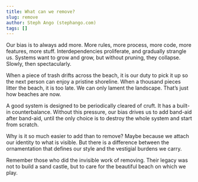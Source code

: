 ```yaml
---
title: What can we remove?
slug: remove
author: Steph Ango (stephango.com)
tags: []
---
```


Our bias is to always add more. More rules, more process, more code, more features, more stuff. Interdependencies proliferate, and gradually strangle us. Systems want to grow and grow, but without pruning, they collapse. Slowly, then spectacularly.

When a piece of trash drifts across the beach, it is our duty to pick it up so the next person can enjoy a pristine shoreline. When a thousand pieces litter the beach, it is too late. We can only lament the landscape. That’s just how beaches are now.

A good system is designed to be periodically cleared of cruft. It has a built-in counterbalance. Without this pressure, our bias drives us to add band-aid after band-aid, until the only choice is to destroy the whole system and start from scratch.

Why is it so much easier to add than to remove? Maybe because we attach our identity to what is visible. But there is a difference between the ornamentation that defines our style and the vestigial burdens we carry.

Remember those who did the invisible work of removing. Their legacy was not to build a sand castle, but to care for the beautiful beach on which we play.
